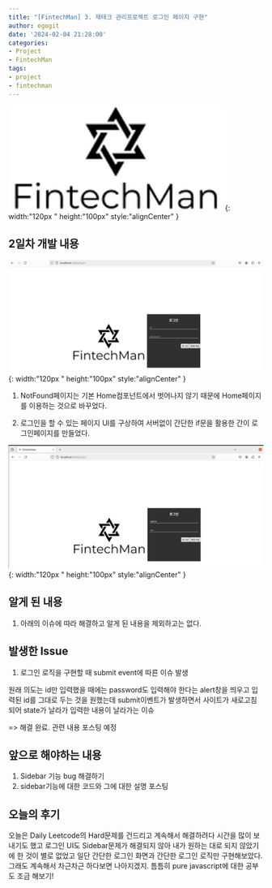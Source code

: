 ```yaml
---
title: "[FintechMan] 3. 재테크 관리프로젝트 로그인 페이지 구현"
author: egogit
date: '2024-02-04 21:28:00'
categories:
- Project
- FintechMan
tags:
- project
- fintechman
---
```


![thumbnail](/assets/img/thumbnail/fintechman.png){:  width:"120px " height:"100px" style:"alignCenter" }


## 2일차 개발 내용

![thumbnail](/assets/img/post/fintechman/240204-fintechman-3_1.png){:  width:"120px " height:"100px" style:"alignCenter" }

1. NotFound페이지는 기본 Home컴포넌트에서 벗어나지 않기 때문에 Home페이지를 이용하는 것으로 바꾸었다.

2. 로그인을 할 수 있는 페이지 UI를 구상하여 서버없이 간단한 if문을 활용한 간이 로그인페이지를 만들었다.

![thumbnail](/assets/img/post/fintechman/240204-fintechman-3_2.png){:  width:"120px " height:"100px" style:"alignCenter" }

## 알게 된 내용

1. 아래의 이슈에 따라 해결하고 알게 된 내용을 제외하고는 없다.

## 발생한 Issue

1. 로그인 로직을 구현할 때 submit event에 따른 이슈 발생

원래 의도는 id만 입력했을 때에는 password도 입력해야 한다는 alert창을 띄우고 입력된 id를 그대로 두는 것을 원했는데 submit이벤트가 발생하면서 사이트가 새로고침되어 state가 날라가 입력한 내용이 날라가는 이슈

=> 해결 완료. 관련 내용 포스팅 예정

## 앞으로 해야하는 내용

1. Sidebar 기능 bug 해결하기
2. sidebar기능에 대한 코드와 그에 대한 설명 포스팅

## 오늘의 후기

오늘은 Daily Leetcode의 Hard문제를 건드리고 계속해서 해결하려다 시간을 많이 보내기도 했고 로그인 UI도 Sidebar문제가 해결되지 않아 내가 원하는 대로 되지 않았기에 한 것이 별로 없었고 일단 간단한 로그인 화면과 간단한 로그인 로직만 구현해보았다. 그래도 계속해서 차근차근 하다보면 나아지겠지. 틈틈히 pure javascript에 대한 공부도 조금 해보기!